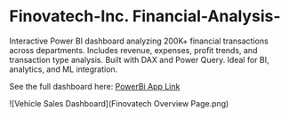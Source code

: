 # Finovatech-Inc. Financial-Analysis-
Interactive Power BI dashboard analyzing 200K+ financial transactions across departments. Includes revenue, expenses, profit trends, and transaction type analysis. Built with DAX and Power Query. Ideal for BI, analytics, and ML integration.

See the full dashboard here: [PowerBi App Link](https://app.powerbi.com/view?r=eyJrIjoiYzRiNTRjYjEtODBmMi00OWU4LTg0NzItMDI0NGNmZjQ1ZWVjIiwidCI6IjYzYzQ3MTVmLTExNzAtNDFmYy04OTAwLWMwMTgzMzMwNGQ3YiJ9)

![Vehicle Sales Dashboard](Finovatech Overview Page.png)
